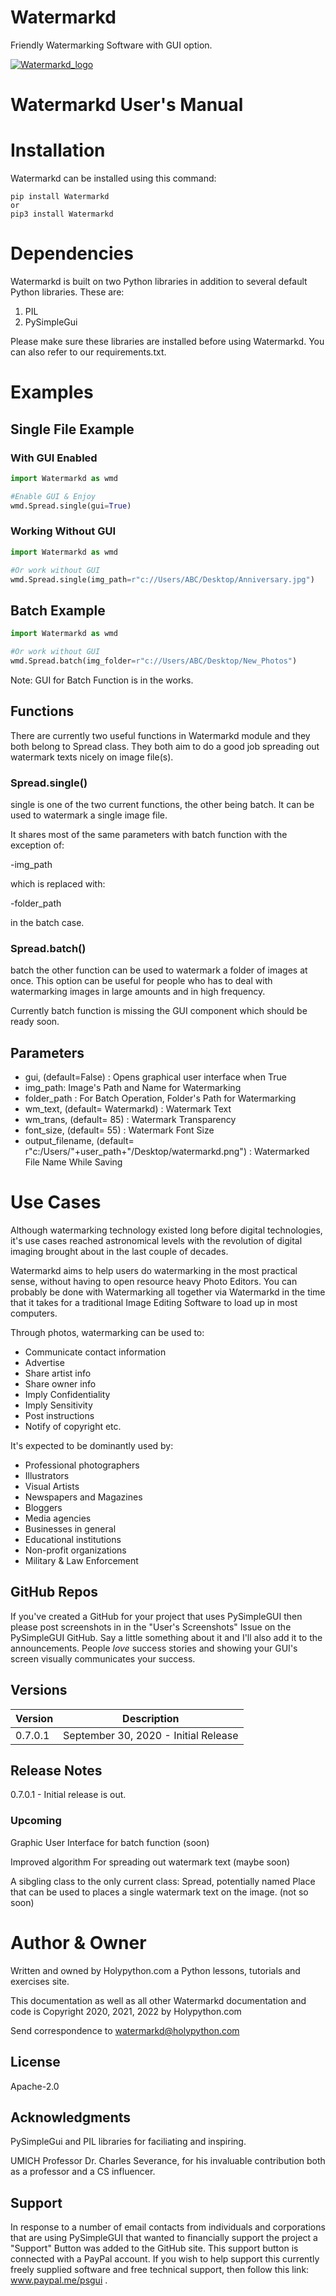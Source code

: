 # Watermarkd
Friendly Watermarking Software with GUI option.


[![Watermarkd_logo](https://github.com/holypython/holypython2/blob/master/default.png)](https://holypython.com)


# Watermarkd User's Manual


# Installation

Watermarkd can be installed using this command:

```
pip install Watermarkd
or
pip3 install Watermarkd
```

# Dependencies

Watermarkd is built on two Python libraries in addition to several default Python libraries. These are:

1) PIL
2) PySimpleGui

Please make sure these libraries are installed before using Watermarkd. You can also refer to our requirements.txt.

# Examples

## Single File Example

### With GUI Enabled

```python
import Watermarkd as wmd

#Enable GUI & Enjoy
wmd.Spread.single(gui=True)

```
### Working Without GUI

```python
import Watermarkd as wmd

#Or work without GUI
wmd.Spread.single(img_path=r"c://Users/ABC/Desktop/Anniversary.jpg")

```

## Batch Example

```python
import Watermarkd as wmd

#Or work without GUI
wmd.Spread.batch(img_folder=r"c://Users/ABC/Desktop/New_Photos")

```

Note: GUI for Batch Function is in the works.

## Functions

There are currently two useful functions in Watermarkd module and they both belong to Spread class. They both aim to do a good job spreading out watermark texts nicely on image file(s).

### Spread.single()

single is one of the two current functions, the other being batch. It can be used to watermark a single image file.

It shares most of the same parameters with batch function with the exception of:

-img_path

which is replaced with:

-folder_path

in the batch case.

### Spread.batch()

batch the other function can be used to watermark a folder of images at once. This option can be useful for people who has to deal with watermarking images in large amounts and in high frequency.

Currently batch function is missing the GUI component which should be ready soon.

## Parameters

- gui, (default=False) : Opens graphical user interface when True
- img_path: Image's Path and Name for Watermarking
- folder_path : For Batch Operation, Folder's Path for Watermarking
- wm_text, (default= Watermarkd) : Watermark Text 
- wm_trans, (default= 85) : Watermark Transparency
- font_size, (default= 55) : Watermark Font Size
- output_filename, (default= r"c:/Users/"+user_path+"/Desktop/watermarkd.png") : Watermarked File Name While Saving


# Use Cases
Although watermarking technology existed long before digital technologies, it's use cases reached astronomical levels with the revolution of digital imaging brought about in the last couple of decades.

Watermarkd aims to help users do watermarking in the most practical sense, without having to open resource heavy Photo Editors. You can probably be done with Watermarking all together via Watermarkd in the time that it takes for a traditional Image Editing Software to load up in most computers.

Through photos, watermarking can be used to:

- Communicate contact information
- Advertise
- Share artist info
- Share owner info
- Imply Confidentiality
- Imply Sensitivity
- Post instructions
- Notify of copyright
etc.

It's expected to be dominantly used by:

- Professional photographers
- Illustrators
- Visual Artists
- Newspapers and Magazines
- Bloggers
- Media agencies
- Businesses in general
- Educational institutions
- Non-profit organizations
- Military & Law Enforcement




## GitHub Repos

If you've created a GitHub for your project that uses PySimpleGUI then please post screenshots in in the "User's Screenshots" Issue on the PySimpleGUI GitHub.  Say a little something about it and I'll also add it to the announcements. People *love* success stories and showing your GUI's screen visually communicates your success. 

## Versions
|Version | Description |
|--|--|
| 0.7.0.1 | September 30, 2020 - Initial Release |


## Release Notes

0.7.0.1 - Initial release is out.


### Upcoming


Graphic User Interface for batch function (soon)

Improved algorithm For spreading out watermark text (maybe soon)

A sibgling class to the only current class: Spread, potentially named Place that can be used to places a single watermark text on the image. (not so soon)


# Author & Owner

Written and owned by Holypython.com a Python lessons, tutorials and exercises site.

This documentation as well as all other Watermarkd documentation and code is Copyright 2020, 2021, 2022 by Holypython.com

Send correspondence to watermarkd@holypython.com

## License

Apache-2.0

## Acknowledgments

PySimpleGui and PIL libraries for faciliating and inspiring.

UMICH Professor Dr. Charles Severance, for his invaluable contribution both as a professor and a CS influencer.


## Support

In response to a number of email contacts from individuals and corporations that are using PySimpleGUI that wanted to financially support the project a "Support" Button was added to the GitHub site.  This support button is connected with a PayPal account.  If you wish to help support this currently freely supplied software and free technical support, then follow this link: www.paypal.me/psgui .
